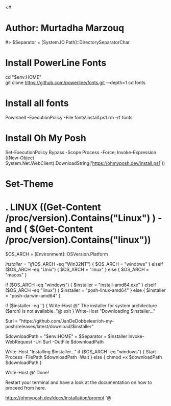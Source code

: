 <#
# Author: Murtadha Marzouq
#>
$Separator = [System.IO.Path]::DirectorySeparatorChar

# Install PowerLine Fonts
cd "$env:HOME"  
git clone https://github.com/powerline/fonts.git --depth=1
cd fonts
# Install all fonts
Powrshell -ExecutionPolicy  -File fonts\\install.ps1
rm -rf fonts


# Install Oh My Posh
Set-ExecutionPolicy Bypass -Scope Process -Force; Invoke-Expression ((New-Object System.Net.WebClient).DownloadString('https://ohmyposh.dev/install.ps1'))
# Set-Theme

# . LINUX ((Get-Content /proc/version).Contains("Linux") ) -and ( $(Get-Content /proc/version).Contains("linux"))
$OS_ARCH = [Environment]::OSVersion.Platform 

$installer = ''
if ($OS_ARCH -eq "Win32NT") {
    $OS_ARCH = "windows"
} elseif ($OS_ARCH -eq "Unix") {
    $OS_ARCH = "linux"
} else {
    $OS_ARCH = "macos"
}

if ($OS_ARCH -eq "windows") {
    $installer = "install-amd64.exe"
} elseif ($OS_ARCH -eq "linux") {
    $installer = "posh-linux-amd64"
} else {
    $installer = "posh-darwin-amd64"
}


if ($installer -eq '') {
    Write-Host @"
The installer for system architecture ($arch) is not available.
"@
    exit
}
Write-Host "Downloading $installer..."

$url = "https://github.com/JanDeDobbeleer/oh-my-posh/releases/latest/download/$installer"

$downloadPath = "$env:HOME" +  $Separator + $installer
Invoke-WebRequest -Uri $url -OutFile $downloadPath

Write-Host "Installing $installer..."
if ($OS_ARCH -eq "windows") {
    Start-Process -FilePath $downloadPath -Wait
} else {
    chmod +x $downloadPath
    $downloadPath
}


Write-Host @'
Done!

Restart your terminal and have a look at the
documentation on how to proceed from here.

https://ohmyposh.dev/docs/installation/prompt
'@


